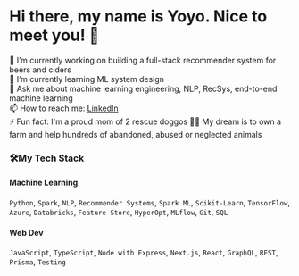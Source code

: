 # Hi there, my name is Yoyo. Nice to meet you! 👋

🔭 I’m currently working on building a full-stack recommender system for beers and ciders  
🌱 I’m currently learning ML system design  
💬 Ask me about machine learning engineering, NLP, RecSys, end-to-end machine learning  
📫 How to reach me: [LinkedIn](https://www.linkedin.com/in/yoyoyangca/)  
⚡ Fun fact: I'm a proud mom of 2 rescue doggos 🐶🐶 My dream is to own a farm and help hundreds of abandoned, abused or neglected animals


<!--
**yoyotruly/yoyotruly** is a ✨ _special_ ✨ repository because its `README.md` (this file) appears on your GitHub profile.

Here are some ideas to get you started:

- 🔭 I’m currently working on ...
- 🌱 I’m currently learning ...
- 👯 I’m looking to collaborate on ...
- 🤔 I’m looking for help with ...
- 💬 Ask me about ...
- 📫 How to reach me: ...
- 😄 Pronouns: ...
- ⚡ Fun fact: ...
-->

### 🛠My Tech Stack
#### Machine Learning

`Python`, `Spark`, `NLP`, `Recommender Systems`, `Spark ML`, `Scikit-Learn`, `TensorFlow`, `Azure`, `Databricks`, `Feature Store`, `HyperOpt`, `MLflow`, `Git`, `SQL`

#### Web Dev

`JavaScript`, `TypeScript`, `Node with Express`, `Next.js`, `React`, `GraphQL`, `REST`, `Prisma`, `Testing`
